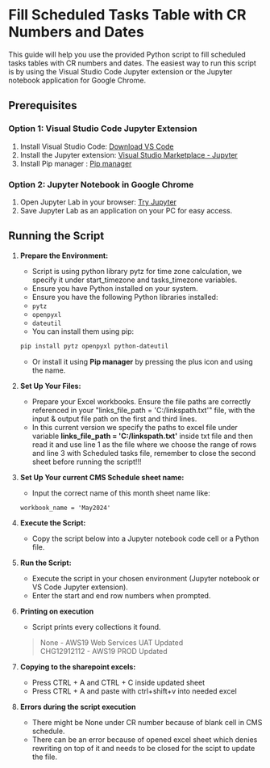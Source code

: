 # Fill Scheduled Tasks Table with CR Numbers and Dates

This guide will help you use the provided Python script to fill scheduled tasks tables with CR numbers and dates. The easiest way to run this script is by using the Visual Studio Code Jupyter extension or the Jupyter notebook application for Google Chrome.

## Prerequisites

### Option 1: Visual Studio Code Jupyter Extension
1. Install Visual Studio Code: [Download VS Code](https://code.visualstudio.com/download)
2. Install the Jupyter extension: [Visual Studio Marketplace - Jupyter](https://marketplace.visualstudio.com/items?itemName=ms-toolsai.jupyter)
3. Install Pip manager : [Pip manager](https://marketplace.visualstudio.com/items?itemName=slightc.pip-manager)

### Option 2: Jupyter Notebook in Google Chrome
1. Open Jupyter Lab in your browser: [Try Jupyter](https://jupyter.org/try-jupyter/lab/)
2. Save Jupyter Lab as an application on your PC for easy access.

## Running the Script

1. **Prepare the Environment:**
   - Script is using python library pytz for time zone calculation, we specify it under start_timezone and tasks_timezone variables.
   - Ensure you have Python installed on your system.
   - Ensure you have the following Python libraries installed:
    - `pytz`
    - `openpyxl`
    - `dateutil`
   - You can install them using pip:
    ```sh
    pip install pytz openpyxl python-dateutil
    ```
   - Or install it using **Pip manager** by pressing the plus icon and using the name.

2. **Set Up Your Files:**
   - Prepare your Excel workbooks. Ensure the file paths are correctly referenced in your "links_file_path = 'C:/linkspath.txt'" file, with the input & output file path on the first and third lines.
   - In this current version we specify the paths to excel file under variable **links_file_path = 'C:/linkspath.txt'** inside txt file and then read it and use line 1 as the file where we choose the range of rows and line 3 with Scheduled tasks file, remember to close the second sheet before running the script!!!

3. **Set Up Your current CMS Schedule sheet name:**
   - Input the correct name of this month sheet name like: 
   
    ```
    workbook_name = 'May2024'
    ```

4. **Execute the Script:**
   - Copy the script below into a Jupyter notebook code cell or a Python file.

5. **Run the Script:**
   - Execute the script in your chosen environment (Jupyter notebook or VS Code Jupyter extension).
   - Enter the start and end row numbers when prompted.

6. **Printing on execution**
   - Script prints every collections it found.
    > None - AWS19 Web Services UAT Updated <br>
    > CHG12912112 - AWS19 PROD Updated <br>

7. **Copying to the sharepoint excels:**

   - Press CTRL + A and CTRL + C inside updated sheet
   - Press CTRL + A and paste with ctrl+shift+v into needed excel

8. **Errors during the script execution**
   - There might be None under CR number because of blank cell in CMS schedule.
   - There can be an error because of opened excel sheet which denies rewriting on top of it and needs to be closed for the scipt to update the file.
